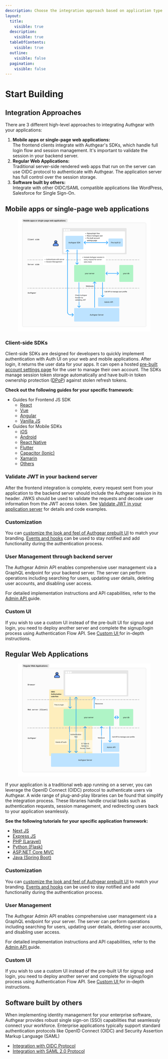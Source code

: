 ```yaml
---
description: Choose the integration approach based on application type
layout:
  title:
    visible: true
  description:
    visible: true
  tableOfContents:
    visible: true
  outline:
    visible: false
  pagination:
    visible: false
---
```


# Start Building

## Integration Approaches

There are 3 different high-level approaches to integrating Authgear with your applications:

1. **Mobile apps or single-page web applications:**\
   The frontend clients integrate with Authgear's SDKs, which handle full login flow and session management. It's important to validate the session in your backend server.
2. **Regular Web Applications:**\
   Traditional server-side rendered web apps that run on the server can use OIDC protocol to authenticate with Authgear. The application server has full control over the session storage.
3. **Software built by others:**\
   Integrate with other OIDC/SAML compatible applications like WordPress, Salesforce for Single Sign-On.

## **Mobile apps or single-page web applications**

<figure><img src="../.gitbook/assets/image (2).png" alt=""><figcaption></figcaption></figure>

### Client-side SDKs

Client-side SDKs are designed for developers to quickly implement authentication with Auth UI on your web and mobile applications. After login, it returns the user data for your apps. It can open a hosted [pre-built account settings page](../customization/ui-customization/built-in-ui/auth-ui.md) for the user to manage their own account. The SDKs manage session token storage automatically and have built-in token ownership protection ([DPoP](https://oauth.net/2/dpop/)) against stolen refresh tokens.

**Check out the following guides for your specific framework:**

* Guides for Frontend JS SDK
  * [React](single-page-app/react.md)
  * [Vue](single-page-app/vue.md)
  * [Angular](single-page-app/angular.md)
  * [Vanilla JS](single-page-app/website.md)
* Guides for Mobile SDKs
  * [iOS](native-mobile-app/ios.md)
  * [Android](native-mobile-app/android/)
  * [React Native](native-mobile-app/react-native.md)
  * [Flutter](native-mobile-app/flutter.md)
  * [Capacitor (Ionic)](native-mobile-app/ionic-sdk.md)
  * [Xamarin](native-mobile-app/xamarin.md)
  * [Others](native-mobile-app/using-authgear-without-sdk-client-side.md)

### Validate JWT in your backend server

After the frontend integration is complete, every request sent from your application to the backend server should include the Authgear session in its header. JWKS should be used to validate the requests and decode user information from the JWT access token. See [Validate JWT in your application server](backend-api/jwt.md) for details and code examples.

### Customization

You can [customize the look and feel of Authgear prebuilt UI](../customization/ui-customization/built-in-ui/branding.md) to match your branding. [Events and hooks](../customization/events-hooks/) can be used to stay notified and add functionality during the authentication process.

### User Management through backend server

The Authgear Admin API enables comprehensive user management via a GraphQL endpoint for your backend server. The server can perform operations including searching for users, updating user details, deleting user accounts, and disabling user access.

For detailed implementation instructions and API capabilities, refer to the [Admin API ](../api-reference/apis/admin-api/)guide.

### Custom UI

If you wish to use a custom UI instead of the pre-built UI for signup and login, you need to deploy another server and complete the signup/login process using Authentication Flow API. See [Custom UI ](../customization/ui-customization/custom-ui/)for in-depth instructions.

## Regular Web Applications

<figure><img src="../.gitbook/assets/image (1) (1) (1).png" alt=""><figcaption></figcaption></figure>

If your application is a traditional web app running on a server, you can leverage the OpenID Connect (OIDC) protocol to authenticate users via Authgear. A wide range of plug-and-play libraries can be found that simplify the integration process. These libraries handle crucial tasks such as authentication requests, session management, and redirecting users back to your application seamlessly.

**See the following tutorials for your specific application framework:**

* [Next JS](regular-web-app/next.js.md)
* [Express JS](regular-web-app/express.md)
* [PHP (Laravel)](regular-web-app/laravel.md)
* [Python (Flask)](regular-web-app/python-flask-app.md)
* [ASP.NET Core MVC](regular-web-app/asp.net-core-mvc.md)
* [Java (Spring Boot)](regular-web-app/java-spring-boot.md)

### Customization

You can [customize the look and feel of Authgear prebuilt UI](../customization/ui-customization/built-in-ui/branding.md) to match your branding. [Events and hooks](../customization/events-hooks/) can be used to stay notified and add functionality during the authentication process.

### User Management

The Authgear Admin API enables comprehensive user management via a GraphQL endpoint for your server. The server can perform operations including searching for users, updating user details, deleting user accounts, and disabling user access.

For detailed implementation instructions and API capabilities, refer to the [Admin API ](../api-reference/apis/admin-api/)guide.

### Custom UI

If you wish to use a custom UI instead of the pre-built UI for signup and login, you need to deploy another server and complete the signup/login process using Authentication Flow API. See [Custom UI ](../customization/ui-customization/custom-ui/)for in-depth instructions.

## Software built by others

When implementing identity management for your enterprise software, Authgear provides robust single sign-on (SSO) capabilities that seamlessly connect your workforce. Enterprise applications typically support standard authentication protocols like OpenID Connect (OIDC) and Security Assertion Markup Language (SAML)

* [Integration with OIDC Protocol](../how-to-guide/single-sign-on/oidc-provider.md)
* [Integration with SAML 2.0 Protocol](../how-to-guide/single-sign-on/single-sign-on-with-saml/)

